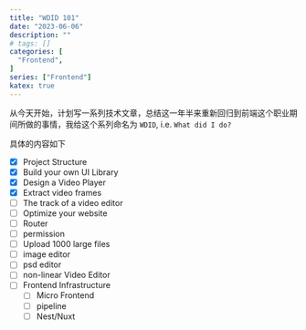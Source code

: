 ```yaml
---
title: "WDID 101"
date: "2023-06-06"
description: ""
# tags: []
categories: [
  "Frontend",
]
series: ["Frontend"]
katex: true
---
```



从今天开始，计划写一系列技术文章，总结这一年半来重新回归到前端这个职业期间所做的事情，我给这个系列命名为 `WDID`, i.e. `What did I do?`

<!--more-->

具体的内容如下

- [x] Project Structure
- [x] Build your own UI Library
- [x] Design a Video Player
- [x] Extract video frames
- [ ] The track of a video editor
- [ ] Optimize your website
- [ ] Router
- [ ] permission
- [ ] Upload 1000 large files
- [ ] image editor
- [ ] psd editor
- [ ] non-linear Video Editor
- [ ] Frontend Infrastructure 
  - [ ] Micro Frontend
  - [ ] pipeline
  - [ ] Nest/Nuxt
